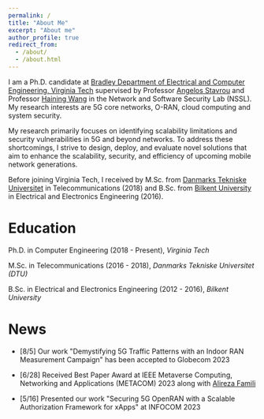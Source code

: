 ```yaml
---
permalink: /
title: "About Me"
excerpt: "About me"
author_profile: true
redirect_from: 
  - /about/
  - /about.html
---
```


I am a Ph.D. candidate at [Bradley Department of Electrical and Computer Engineering, Virginia Tech](https://ece.vt.edu/) supervised by Professor [Angelos Stavrou](https://ece.vt.edu/people/profile/angelos.html) and Professor [Haining Wang](https://ece.vt.edu/people/profile/hnw.html) in the Network and Software Security Lab (NSSL). My research interests are 5G core networks, O-RAN, cloud computing and system security.

My research primarily focuses on identifying scalability limitations and security vulnerabilities in 5G and beyond networks. To address these shortcomings, I strive to design, deploy, and evaluate novel solutions that aim to enhance the scalability, security, and efficiency of upcoming mobile network generations.

Before joining Virginia Tech, I received by M.Sc. from [Danmarks Tekniske Universitet](https://www.dtu.dk/english/) in Telecommunications (2018) and B.Sc. from [Bilkent University](https://ee.bilkent.edu.tr/en/) in Electrical and Electronics Engineering (2016).

Education
======

Ph.D. in Computer Engineering (2018 - Present), _Virginia Tech_

M.Sc. in Telecommunications (2016 - 2018), _Danmarks Tekniske Universitet (DTU)_

B.Sc. in Electrical and Electronics Engineering (2012 - 2016), _Bilkent University_


News
======

 - [8/5] Our work "Demystifying 5G Traffic Patterns with an Indoor RAN Measurement Campaign" has been accepted to Globecom 2023

 - [6/28] Received Best Paper Award at IEEE Metaverse Computing, Networking and Applications (METACOM) 2023 along with [Alireza Famili](https://afamili93.github.io)

 - [5/16] Presented our work "Securing 5G OpenRAN with a Scalable Authorization Framework for xApps" at INFOCOM 2023
